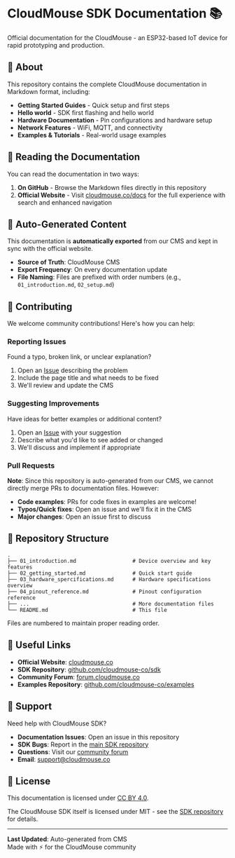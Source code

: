# CloudMouse SDK Documentation 📚

Official documentation for the CloudMouse - an ESP32-based IoT device for rapid prototyping and production.

## 🎯 About

This repository contains the complete CloudMouse documentation in Markdown format, including:

- **Getting Started Guides** - Quick setup and first steps
- **Hello world** - SDK first flashing and hello world
- **Hardware Documentation** - Pin configurations and hardware setup
- **Network Features** - WiFi, MQTT, and connectivity
- **Examples & Tutorials** - Real-world usage examples

## 📖 Reading the Documentation

You can read the documentation in two ways:

1. **On GitHub** - Browse the Markdown files directly in this repository
2. **Official Website** - Visit [cloudmouse.co/docs](https://cloudmouse.co/docs) for the full experience with search and enhanced navigation

## 🔄 Auto-Generated Content

This documentation is **automatically exported** from our CMS and kept in sync with the official website. 

- **Source of Truth**: CloudMouse CMS
- **Export Frequency**: On every documentation update
- **File Naming**: Files are prefixed with order numbers (e.g., `01_introduction.md`, `02_setup.md`)

## 🤝 Contributing

We welcome community contributions! Here's how you can help:

### Reporting Issues

Found a typo, broken link, or unclear explanation? 

1. Open an [Issue](../../issues) describing the problem
2. Include the page title and what needs to be fixed
3. We'll review and update the CMS

### Suggesting Improvements

Have ideas for better examples or additional content?

1. Open an [Issue](../../issues) with your suggestion
2. Describe what you'd like to see added or changed
3. We'll discuss and implement if appropriate

### Pull Requests

**Note**: Since this repository is auto-generated from our CMS, we cannot directly merge PRs to documentation files. However:

- **Code examples**: PRs for code fixes in examples are welcome!
- **Typos/Quick fixes**: Open an issue and we'll fix it in the CMS
- **Major changes**: Open an issue first to discuss

## 📁 Repository Structure

```
.
├── 01_introduction.md                  # Device overview and key features
├── 02_getting_started.md               # Quick start guide
├── 03_hardware_spercifications.md      # Hardware specifications overview
├── 04_pinout_reference.md              # Pinout configuration reference
├── ...                                 # More documentation files
└── README.md                           # This file
```

Files are numbered to maintain proper reading order.

## 🔗 Useful Links

- **Official Website**: [cloudmouse.co](https://cloudmouse.co)
- **SDK Repository**: [github.com/cloudmouse-co/sdk](https://github.com/cloudmouse-co/sdk)
- **Community Forum**: [forum.cloudmouse.co](https://forum.cloudmouse.co)
- **Examples Repository**: [github.com/cloudmouse-co/examples](https://github.com/cloudmouse-co/examples)

## 💬 Support

Need help with CloudMouse SDK?

- **Documentation Issues**: Open an issue in this repository
- **SDK Bugs**: Report in the [main SDK repository](https://github.com/cloudmouse-co/sdk/issues)
- **Questions**: Visit our [community forum](https://forum.cloudmouse.org)
- **Email**: support@cloudmouse.co

## 📄 License

This documentation is licensed under [CC BY 4.0](https://creativecommons.org/licenses/by/4.0/).

The CloudMouse SDK itself is licensed under MIT - see the [SDK repository](https://github.com/cloudmouse-co/sdk) for details.

---

**Last Updated**: Auto-generated from CMS  
Made with ⚡ for the CloudMouse community